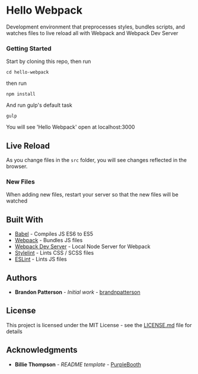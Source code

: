 # Hello Webpack

Development environment that preprocesses styles, bundles scripts, and watches files to live reload all with Webpack and Webpack Dev Server

### Getting Started

Start by cloning this repo, then run

```
cd hello-webpack
```

then run

```
npm install
```

And run gulp's default task

```
gulp
```

You will see 'Hello Webpack' open at localhost:3000

## Live Reload

As you change files in the `src` folder, you will see changes reflected in the browser.

### New Files
When adding new files, restart your server so that the new files will be watched

## Built With

* [Babel](https://babeljs.io/) - Compiles JS ES6 to ES5
* [Webpack](https://webpack.js.org/) - Bundles JS files
* [Webpack Dev Server](https://github.com/webpack/webpack-dev-server) - Local Node Server for Webpack
* [Stylelint](https://stylelint.io/) - Lints CSS / SCSS files
* [ESLint](https://eslint.org/) - Lints JS files


## Authors

* **Brandon Patterson** - *Initial work* - [brandnpatterson](https://github.com/brandnpatterson)

## License

This project is licensed under the MIT License - see the [LICENSE.md](LICENSE.md) file for details

## Acknowledgments

* **Billie Thompson** - *README template* - [PurpleBooth](https://github.com/PurpleBooth)

